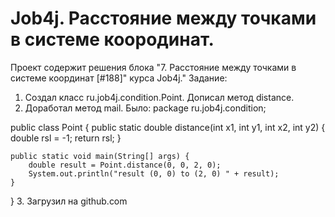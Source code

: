 # Job4j. Расстояние между точками в системе коородинат.
Проект содержит решения блока "7. Расстояние между точками в системе координат [#188]" курса Job4j."
Задание:
1. Создал класс ru.job4j.condition.Point. Дописал метод distance.
2. Доработал метод mail.
Было:
package ru.job4j.condition;

public class Point {
    public static double distance(int x1, int y1, int x2, int y2) {
        double rsl = -1;
        return rsl;
    }

    public static void main(String[] args) {
        double result = Point.distance(0, 0, 2, 0);
        System.out.println("result (0, 0) to (2, 0) " + result);
    }
}
3. Загрузил на github.com